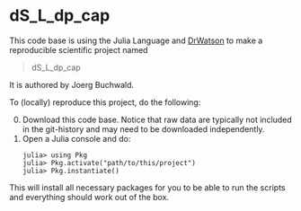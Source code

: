 # dS_L_dp_cap

This code base is using the Julia Language and [DrWatson](https://juliadynamics.github.io/DrWatson.jl/stable/)
to make a reproducible scientific project named
> dS_L_dp_cap

It is authored by Joerg Buchwald.

To (locally) reproduce this project, do the following:

0. Download this code base. Notice that raw data are typically not included in the
   git-history and may need to be downloaded independently.
1. Open a Julia console and do:
   ```
   julia> using Pkg
   julia> Pkg.activate("path/to/this/project")
   julia> Pkg.instantiate()
   ```

This will install all necessary packages for you to be able to run the scripts and
everything should work out of the box.
